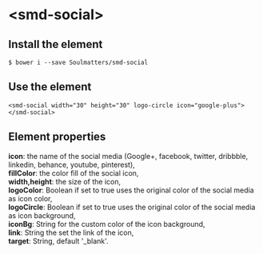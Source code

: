 # \<smd-social\>


## Install the element

```
$ bower i --save Soulmatters/smd-social

```

## Use the element

```
<smd-social width="30" height="30" logo-circle icon="google-plus"></smd-social>

```
## Element properties


**icon**: the name of the social media (Google+, facebook, twitter, dribbble, linkedin, behance, youtube, pinterest),<br>
**fillColor**: the color fill of the social icon,<br>
**width,height**: the size of the icon,<br>
**logoColor**: Boolean if set to true uses the original color of the social media as icon color,<br>
**logoCircle**: Boolean if set to true uses the original color of the social media as icon background,<br>
**iconBg**: String for the custom color of the icon background,<br>
**link**: String the set the link of the icon,<br>
**target**: String, default '_blank'.<br>




